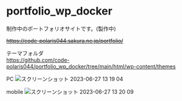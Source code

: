 # portfolio_wp_docker

制作中のポートフォリオサイトです。(製作中)

<del>https://code-polaris044.sakura.ne.jp/portfolio/</del>

テーマフォルダ<br>
https://github.com/code-polaris044/portfolio_wp_docker/tree/main/html/wp-content/themes

PC
![スクリーンショット 2023-06-27 13 19 04](https://github.com/code-polaris044/portfolio_wp_docker/assets/118881278/797608ea-e071-4ac5-852b-e89ec7c8ef88)

mobile
![スクリーンショット 2023-06-27 13 20 09](https://github.com/code-polaris044/portfolio_wp_docker/assets/118881278/62312179-dec6-402d-b442-9497609454ae)
